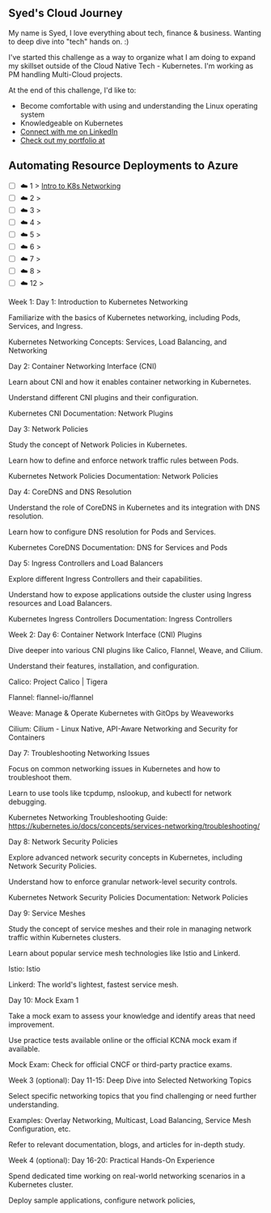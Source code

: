 ## Syed's Cloud Journey

My name is Syed, I love everything about tech, finance & business. Wanting to deep dive into "tech" hands on. :) 

I've started this challenge as a way to organize what I am doing to expand my skillset outside of the Cloud Native Tech - Kubernetes. I'm working as PM handling Multi-Cloud projects. 

At the end of this challenge, I'd like to:
- Become comfortable with using and understanding the Linux operating system
- Knowledgeable on Kubernetes
- [Connect with me on LinkedIn](https://www.linkedin.com/in/syedhadii)
- [Check out my portfolio at](https://syedcreates.com)

## Automating Resource Deployments to Azure

- [ ] ☁️ 1 > [Intro to K8s Networking](Journey/001/Readme.md)
- [ ] ☁️ 2 > 
- [ ] ☁️ 3 > 
- [ ] ☁️ 4 > 
- [ ] ☁️ 5 > 
- [ ] ☁️ 6 > 
- [ ] ☁️ 7 > 
- [ ] ☁️ 8 > 
- [ ] ☁️ 12 > 

Week 1: Day 1: Introduction to Kubernetes Networking

Familiarize with the basics of Kubernetes networking, including Pods, Services, and Ingress.

Kubernetes Networking Concepts: Services, Load Balancing, and Networking 

Day 2: Container Networking Interface (CNI)

Learn about CNI and how it enables container networking in Kubernetes.

Understand different CNI plugins and their configuration.

Kubernetes CNI Documentation: Network Plugins 

Day 3: Network Policies

Study the concept of Network Policies in Kubernetes.

Learn how to define and enforce network traffic rules between Pods.

Kubernetes Network Policies Documentation: Network Policies 

Day 4: CoreDNS and DNS Resolution

Understand the role of CoreDNS in Kubernetes and its integration with DNS resolution.

Learn how to configure DNS resolution for Pods and Services.

Kubernetes CoreDNS Documentation: DNS for Services and Pods 

Day 5: Ingress Controllers and Load Balancers

Explore different Ingress Controllers and their capabilities.

Understand how to expose applications outside the cluster using Ingress resources and Load Balancers.

Kubernetes Ingress Controllers Documentation: Ingress Controllers 

Week 2: Day 6: Container Network Interface (CNI) Plugins

Dive deeper into various CNI plugins like Calico, Flannel, Weave, and Cilium.

Understand their features, installation, and configuration.

Calico: Project Calico | Tigera 

Flannel: flannel-io/flannel 

Weave: Manage & Operate Kubernetes with GitOps by Weaveworks 

Cilium: Cilium - Linux Native, API-Aware Networking and Security for Containers 

Day 7: Troubleshooting Networking Issues

Focus on common networking issues in Kubernetes and how to troubleshoot them.

Learn to use tools like tcpdump, nslookup, and kubectl for network debugging.

Kubernetes Networking Troubleshooting Guide: https://kubernetes.io/docs/concepts/services-networking/troubleshooting/

Day 8: Network Security Policies

Explore advanced network security concepts in Kubernetes, including Network Security Policies.

Understand how to enforce granular network-level security controls.

Kubernetes Network Security Policies Documentation: Network Policies 

Day 9: Service Meshes

Study the concept of service meshes and their role in managing network traffic within Kubernetes clusters.

Learn about popular service mesh technologies like Istio and Linkerd.

Istio: Istio 

Linkerd: The world's lightest, fastest service mesh. 

Day 10: Mock Exam 1

Take a mock exam to assess your knowledge and identify areas that need improvement.

Use practice tests available online or the official KCNA mock exam if available.

Mock Exam: Check for official CNCF or third-party practice exams.

Week 3 (optional): Day 11-15: Deep Dive into Selected Networking Topics

Select specific networking topics that you find challenging or need further understanding.

Examples: Overlay Networking, Multicast, Load Balancing, Service Mesh Configuration, etc.

Refer to relevant documentation, blogs, and articles for in-depth study.

Week 4 (optional): Day 16-20: Practical Hands-On Experience

Spend dedicated time working on real-world networking scenarios in a Kubernetes cluster.

Deploy sample applications, configure network policies,
